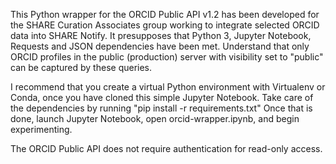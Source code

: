 This Python wrapper for the ORCID Public API v1.2 has been developed for the SHARE Curation Associates group working to integrate selected ORCID data into SHARE Notify.  It presupposes that Python 3, Jupyter Notebook, Requests and JSON dependencies have been met.
Understand that only ORCID profiles in the public (production) server with visibility set to "public" can be captured by these queries.

I recommend that you create a virtual Python environment with Virtualenv or Conda, once you have cloned this simple Jupyter Notebook. Take care of the dependencies by running "pip install -r requirements.txt"  Once that is done, launch Jupyter Notebook, open orcid-wrapper.ipynb, and begin experimenting.  

The ORCID Public API does not require authentication for read-only access. 